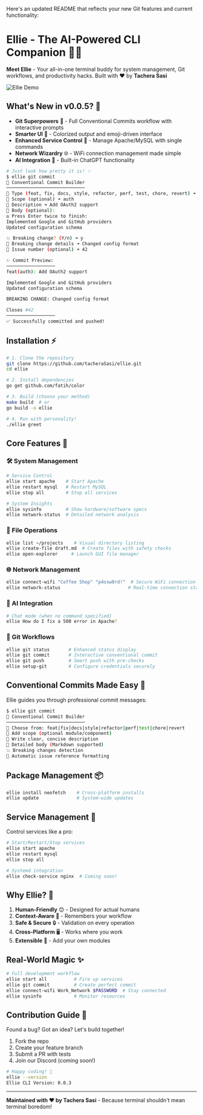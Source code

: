 Here's an updated README that reflects your new Git features and current functionality:

# Ellie - The AI-Powered CLI Companion 🤖✨

**Meet Ellie** - Your all-in-one terminal buddy for system management, Git workflows, and productivity hacks. Built with ❤️ by **Tachera Sasi**

![Ellie Demo](https://via.placeholder.com/800x400.png?text=Ellie+In+Action+-+Git+Workflow,+Service+Management,+AI+Chat)

## What's New in v0.0.5? 🎉
- **Git Superpowers** 🚀 - Full Conventional Commits workflow with interactive prompts
- **Smarter UI** 🎨 - Colorized output and emoji-driven interface
- **Enhanced Service Control** 🔧 - Manage Apache/MySQL with single commands
- **Network Wizardry** 🌐 - WiFi connection management made simple
- **AI Integration** 🧠 - Built-in ChatGPT functionality

```bash
# Just look how pretty it is! ✨
$ ellie git commit
📝 Conventional Commit Builder
─────────────────────────────
🔧 Type (feat, fix, docs, style, refactor, perf, test, chore, revert) ➜ feat
🎯 Scope (optional) ➜ auth
📌 Description ➜ Add OAuth2 support
💬 Body (optional):
◎ Press Enter twice to finish:
Implemented Google and GitHub providers
Updated configuration schema

💥 Breaking change? (Y/n) ➜ y
📣 Breaking change details ➜ Changed config format
🔗 Issue number (optional) ➜ 42

✨ Commit Preview:
──────────────────
feat(auth): Add OAuth2 support

Implemented Google and GitHub providers
Updated configuration schema

BREAKING CHANGE: Changed config format

Closes #42
──────────────────
✅ Successfully committed and pushed!
```

## Installation ⚡

```bash
# 1. Clone the repository
git clone https://github.com/tacheraSasi/ellie.git
cd ellie

# 2. Install dependencies
go get github.com/fatih/color

# 3. Build (choose your method)
make build  # or
go build -o ellie

# 4. Run with personality!
./ellie greet
```

## Core Features 🌟

### 🛠️ System Management
```bash
# Service Control
ellie start apache    # Start Apache
ellie restart mysql   # Restart MySQL
ellie stop all        # Stop all services

# System Insights
ellie sysinfo         # Show hardware/software specs
ellie network-status  # Detailed network analysis
```

### 📂 File Operations
```bash
ellie list ~/projects    # Visual directory listing
ellie create-file draft.md  # Create files with safety checks
ellie open-explorer     # Launch GUI file manager
```

### 🌐 Network Management
```bash
ellie connect-wifi "Coffee Shop" "p4ssw0rd!"  # Secure WiFi connection
ellie network-status                         # Real-time connection stats
```

### 🤖 AI Integration
```bash
# Chat mode (when no command specified)
ellie How do I fix a 500 error in Apache?
```

### 🚀 Git Workflows
```bash
ellie git status       # Enhanced status display
ellie git commit       # Interactive conventional commit
ellie git push         # Smart push with pre-checks
ellie setup-git        # Configure credentials securely
```

## Conventional Commits Made Easy 📝

Ellie guides you through professional commit messages:
```bash
$ ellie git commit
📝 Conventional Commit Builder
─────────────────────────────
🔧 Choose from: feat|fix|docs|style|refactor|perf|test|chore|revert
🎯 Add scope (optional module/component)
📌 Write clear, concise description
💬 Detailed body (Markdown supported)
💥 Breaking changes detection
🔗 Automatic issue reference formatting
```

## Package Management 📦
```bash
ellie install neofetch    # Cross-platform installs
ellie update              # System-wide updates
```

## Service Management 🔌
Control services like a pro:
```bash
# Start/Restart/Stop services
ellie start apache
ellie restart mysql
ellie stop all

# Systemd integration
ellie check-service nginx  # Coming soon!
```

## Why Ellie? 🤔

1. **Human-Friendly** 😊 - Designed for actual humans
2. **Context-Aware** 🧠 - Remembers your workflow
3. **Safe & Secure** 🔒 - Validation on every operation
4. **Cross-Platform** 🖥️ - Works where you work
5. **Extensible** 🔌 - Add your own modules

## Real-World Magic ✨
```bash
# Full development workflow
ellie start all          # Fire up services
ellie git commit         # Create perfect commit
ellie connect-wifi Work_Network $PASSWORD  # Stay connected
ellie sysinfo            # Monitor resources
```

## Contribution Guide 🌱
Found a bug? Got an idea? Let's build together!
1. Fork the repo
2. Create your feature branch
3. Submit a PR with tests
4. Join our Discord (coming soon!)

```bash
# Happy coding! 🎉
ellie --version
Ellie CLI Version: 0.0.3
```

---

**Maintained with ❤️ by Tachera Sasi** - Because terminal shouldn't mean terminal boredom!